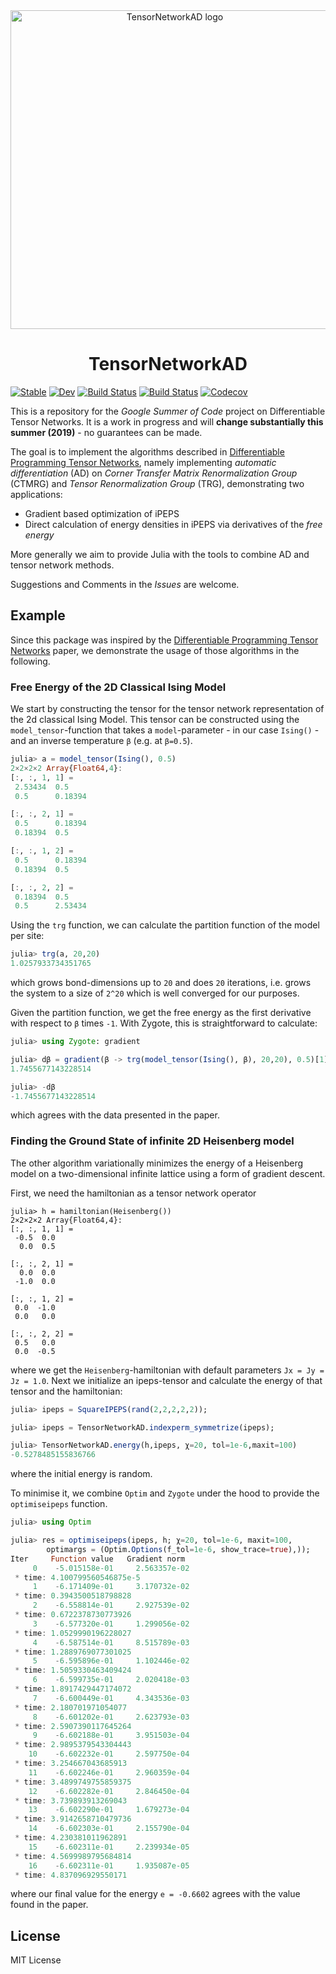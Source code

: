 <!-- # TensorNetworkAD -->
<div align="center"> <img
src="tnad-logo.png"
alt="TensorNetworkAD logo" width="510"></img>
<h1>TensorNetworkAD</h1>
</div>

[![Stable](https://img.shields.io/badge/docs-stable-blue.svg)](https://under-Peter.github.io/TensorNetworkAD.jl/stable)
[![Dev](https://img.shields.io/badge/docs-dev-blue.svg)](https://under-Peter.github.io/TensorNetworkAD.jl/dev)
[![Build Status](https://travis-ci.com/under-Peter/TensorNetworkAD.jl.svg?branch=master)](https://travis-ci.com/under-Peter/TensorNetworkAD.jl)
[![Build Status](https://ci.appveyor.com/api/projects/status/github/under-Peter/TensorNetworkAD.jl?svg=true)](https://ci.appveyor.com/project/under-Peter/TensorNetworkAD-jl)
[![Codecov](https://codecov.io/gh/under-Peter/TensorNetworkAD.jl/branch/master/graph/badge.svg)](https://codecov.io/gh/under-Peter/TensorNetworkAD.jl)



This is a repository for the _Google Summer of Code_ project on Differentiable Tensor Networks.
It is a work in progress and will **change substantially this summer (2019)** - no guarantees can be made.

The goal is to implement the algorithms described in [Differentiable Programming Tensor Networks](https://arxiv.org/abs/1903.09650), namely implementing _automatic differentiation_ (AD) on _Corner Transfer Matrix Renormalization Group_ (CTMRG) and _Tensor Renormalization Group_ (TRG),
demonstrating two applications:
- Gradient based optimization of iPEPS
- Direct calculation of energy densities in iPEPS via derivatives of the _free energy_

More generally we aim to provide Julia with the tools to combine AD and tensor network methods.


Suggestions and Comments in the _Issues_ are welcome.

## Example

Since this package was inspired by the
[Differentiable Programming Tensor Networks](https://arxiv.org/abs/1903.09650)
paper, we demonstrate the usage of those algorithms in the following.

### Free Energy of the 2D Classical Ising Model

We start by constructing the tensor for the tensor network representation of the 2d classical Ising Model.
This tensor can be constructed using the `model_tensor`-function that takes a `model`-parameter - in our case `Ising()` - and an inverse temperature `β` (e.g. at `β=0.5`).
```julia
julia> a = model_tensor(Ising(), 0.5)
2×2×2×2 Array{Float64,4}:
[:, :, 1, 1] =
 2.53434  0.5    
 0.5      0.18394

[:, :, 2, 1] =
 0.5      0.18394
 0.18394  0.5    

[:, :, 1, 2] =
 0.5      0.18394
 0.18394  0.5    

[:, :, 2, 2] =
 0.18394  0.5    
 0.5      2.53434
```

Using the `trg` function, we can calculate the partition function of the model per site:
```julia
julia> trg(a, 20,20)
1.0257933734351765
```
which grows bond-dimensions up to `20` and does `20` iterations, i.e. grows the system to a size of `2^20` which is well converged for our purposes.

Given the partition function, we get the free energy as the first derivative with respect to `β` times `-1`.
 With Zygote, this is straightforward to calculate:
```julia
julia> using Zygote: gradient

julia> dβ = gradient(β -> trg(model_tensor(Ising(), β), 20,20), 0.5)[1]
1.7455677143228514

julia> -dβ
-1.7455677143228514
```
which agrees with the data presented in the paper.

### Finding the Ground State of infinite 2D Heisenberg model

The other algorithm variationally minimizes the energy of a Heisenberg model on a two-dimensional infinite lattice using a form of gradient descent.

First, we need the hamiltonian as a tensor network operator
```
julia> h = hamiltonian(Heisenberg())
2×2×2×2 Array{Float64,4}:
[:, :, 1, 1] =
 -0.5  0.0
  0.0  0.5

[:, :, 2, 1] =
  0.0  0.0
 -1.0  0.0

[:, :, 1, 2] =
 0.0  -1.0
 0.0   0.0

[:, :, 2, 2] =
 0.5   0.0
 0.0  -0.5
```
where we get the `Heisenberg`-hamiltonian with default parameters `Jx = Jy = Jz = 1.0`.
Next we initialize an ipeps-tensor and calculate the energy of that tensor and the hamiltonian:
```julia
julia> ipeps = SquareIPEPS(rand(2,2,2,2,2));

julia> ipeps = TensorNetworkAD.indexperm_symmetrize(ipeps);

julia> TensorNetworkAD.energy(h,ipeps, χ=20, tol=1e-6,maxit=100)
-0.5278485155836766
```
where the initial energy is random.

To minimise it, we combine `Optim` and `Zygote` under the hood to provide the `optimiseipeps` function.
```julia
julia> using Optim

julia> res = optimiseipeps(ipeps, h; χ=20, tol=1e-6, maxit=100,
        optimargs = (Optim.Options(f_tol=1e-6, show_trace=true),));
Iter     Function value   Gradient norm
     0    -5.015158e-01     2.563357e-02
 * time: 4.100799560546875e-5
     1    -6.171409e-01     3.170732e-02
 * time: 0.3943500518798828
     2    -6.558814e-01     2.927539e-02
 * time: 0.6722378730773926
     3    -6.577320e-01     1.299056e-02
 * time: 1.0529990196228027
     4    -6.587514e-01     8.515789e-03
 * time: 1.2889769077301025
     5    -6.595896e-01     1.102446e-02
 * time: 1.5059330463409424
     6    -6.599735e-01     2.020418e-03
 * time: 1.8917429447174072
     7    -6.600449e-01     4.343536e-03
 * time: 2.180701971054077
     8    -6.601202e-01     2.623793e-03
 * time: 2.5907390117645264
     9    -6.602188e-01     3.951503e-04
 * time: 2.9895379543304443
    10    -6.602232e-01     2.597750e-04
 * time: 3.254667043685913
    11    -6.602246e-01     2.960359e-04
 * time: 3.4899749755859375
    12    -6.602282e-01     2.846450e-04
 * time: 3.739893913269043
    13    -6.602290e-01     1.679273e-04
 * time: 3.9142658710479736
    14    -6.602303e-01     2.155790e-04
 * time: 4.230381011962891
    15    -6.602311e-01     2.239934e-05
 * time: 4.5699989795684814
    16    -6.602311e-01     1.935087e-05
 * time: 4.837096929550171
```
where our final value for the energy `e = -0.6602` agrees with the value found in the paper.
## License
MIT License
